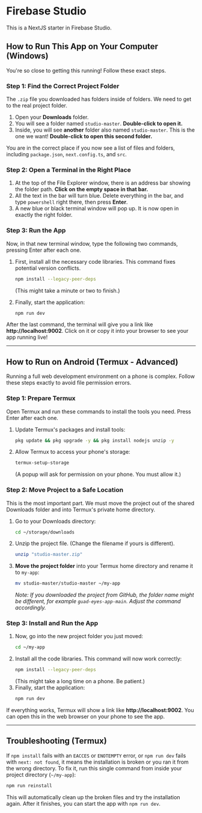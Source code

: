 # Firebase Studio

This is a NextJS starter in Firebase Studio.

## How to Run This App on Your Computer (Windows)

You're so close to getting this running! Follow these exact steps.

### Step 1: Find the Correct Project Folder

The `.zip` file you downloaded has folders inside of folders. We need to get to the real project folder.

1.  Open your **Downloads** folder.
2.  You will see a folder named `studio-master`. **Double-click to open it.**
3.  Inside, you will see **another** folder also named `studio-master`. This is the one we want! **Double-click to open this second folder.**

You are in the correct place if you now see a list of files and folders, including `package.json`, `next.config.ts`, and `src`.

### Step 2: Open a Terminal in the Right Place

1.  At the top of the File Explorer window, there is an address bar showing the folder path. **Click on the empty space in that bar.**
2.  All the text in the bar will turn blue. Delete everything in the bar, and type `powershell` right there, then press **Enter**.
3.  A new blue or black terminal window will pop up. It is now open in exactly the right folder.

### Step 3: Run the App

Now, in that new terminal window, type the following two commands, pressing Enter after each one.

1.  First, install all the necessary code libraries. This command fixes potential version conflicts.
    ```bash
    npm install --legacy-peer-deps
    ```
    (This might take a minute or two to finish.)

2.  Finally, start the application:
    ```bash
    npm run dev
    ```

After the last command, the terminal will give you a link like **http://localhost:9002**. Click on it or copy it into your browser to see your app running live!

---

## How to Run on Android (Termux - Advanced)

Running a full web development environment on a phone is complex. Follow these steps exactly to avoid file permission errors.

### Step 1: Prepare Termux

Open Termux and run these commands to install the tools you need. Press Enter after each one.

1.  Update Termux's packages and install tools:
    ```bash
    pkg update && pkg upgrade -y && pkg install nodejs unzip -y
    ```
2.  Allow Termux to access your phone's storage:
    ```bash
    termux-setup-storage
    ```
    (A popup will ask for permission on your phone. You must allow it.)

### Step 2: Move Project to a Safe Location

This is the most important part. We must move the project out of the shared Downloads folder and into Termux's private home directory.

1.  Go to your Downloads directory:
    ```bash
    cd ~/storage/downloads
    ```
2.  Unzip the project file. (Change the filename if yours is different).
    ```bash
    unzip "studio-master.zip"
    ```
3.  **Move the project folder** into your Termux home directory and rename it to `my-app`:
    ```bash
    mv studio-master/studio-master ~/my-app
    ```
    *Note: If you downloaded the project from GitHub, the folder name might be different, for example `guad-eyes-app-main`. Adjust the command accordingly.*

### Step 3: Install and Run the App

1.  Now, go into the new project folder you just moved:
    ```bash
    cd ~/my-app
    ```
2.  Install all the code libraries. This command will now work correctly:
    ```bash
    npm install --legacy-peer-deps
    ```
    (This might take a long time on a phone. Be patient.)
3.  Finally, start the application:
    ```bash
    npm run dev
    ```

If everything works, Termux will show a link like **http://localhost:9002**. You can open this in the web browser on your phone to see the app.

---
## Troubleshooting (Termux)

If `npm install` fails with an `EACCES` or `ENOTEMPTY` error, or `npm run dev` fails with `next: not found`, it means the installation is broken or you ran it from the wrong directory. To fix it, run this single command from inside your project directory (`~/my-app`):

```bash
npm run reinstall
```

This will automatically clean up the broken files and try the installation again. After it finishes, you can start the app with `npm run dev`.

